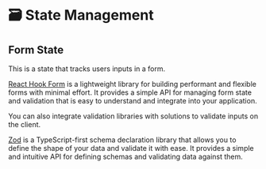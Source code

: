 # 🗃️ State Management

## Form State

This is a state that tracks users inputs in a form.

[React Hook Form](https://react-hook-form.com/) is a lightweight library for building performant and flexible forms with minimal effort. It provides a simple API for managing form state and validation that is easy to understand and integrate into your application.

You can also integrate validation libraries with solutions to validate inputs on the client.

[Zod](https://github.com/colinhacks/zod) is a TypeScript-first schema declaration library that allows you to define the shape of your data and validate it with ease. It provides a simple and intuitive API for defining schemas and validating data against them.
